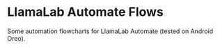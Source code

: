 # LlamaLab Automate Flows
Some automation flowcharts for LlamaLab Automate (tested on Android Oreo).
